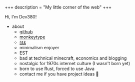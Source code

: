 +++
description = "My little corner of the web"
+++

Hi, I'm Dev380!

- about
  - [github](https://github.com/Dev380)
  - [monkeytype](https://monkeytype.com/profile/BetterthanJJ)
  - [rss](./rss.xml)
  - minimalism enjoyer
  - EST
  - bad at technical minecraft, economics and blogging
  - nostalgic for 1970s internet culture (I wasn't born yet)
  - born to use Rust, forced to use Java
  - contact me if you have project ideas 👀

